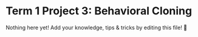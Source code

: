 # Term 1 Project 3: Behavioral Cloning

Nothing here yet! Add your knowledge, tips & tricks by editing this file! 🎉
